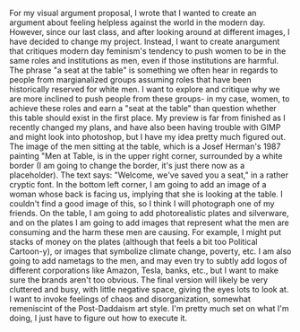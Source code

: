For my visual argument proposal, I wrote that I wanted to create an argument about feeling helpless against the world in the modern day. However, 
since our last class, and after looking around at different images, I have decided to change my project. Instead, I want to create anargument that critiques
modern day feminism's tendency to push women to be in the same roles and institutions as men, even if those institutions are harmful. The phrase "a seat 
at the table" is something we often hear in regards to people from margianalized groups assuming roles that have been historically reserved for white men.
I want to explore and critique why we are more inclined to push people from these groups- in my case, women, to achieve these roles and earn a "seat at the 
table" than question whether this table should exist in the first place.
My preview is far from finished as I recently changed my plans, and have also been having trouble with GIMP and might look into photoshop, but I have my idea
pretty much figured out. The image of the men sitting at the table, which is a Josef Herman's 1987 painting "Men at Table, is in the upper right corner, surrounded by a white 
border (I am going to change the border, it's just there now as a placeholder). The text says: "Welcome, we've saved you a seat," in a rather cryptic font.
In the bottom left corner, I am going to add an image of a woman whose back is facing us, implying that she is looking at the table. I couldn't find
a good image of this, so I think I will photograph one of my friends. On the table, I am going to add photorealistic plates and silverware, and on the plates
I am going to add images that represent what the men are consuming and the harm these men are causing. For example, I might put stacks of money on the plates
(although that feels a bit too Political Cartoon-y), or images that symbolize climate change, poverty, etc. I am also going to add nametags to the men, and may even try 
to subtly add logos of different corporations like Amazon, Tesla, banks, etc., but I want to make sure the brands aren't too obvious. The final version will 
likely be very cluttered and busy, with little negative space, giving the eyes lots to look at. I want to invoke feelings of chaos and disorganization,
somewhat remeniscint of the Post-Daddaism art style. I'm pretty much set on what I'm doing, I just have to figure out how to execute it.
